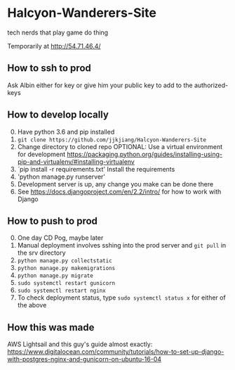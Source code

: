 # Halcyon-Wanderers-Site
tech nerds that play game do thing

Temporarily at http://54.71.46.4/

## How to ssh to prod
Ask Albin either for key or give him your public key to add to the authorized-keys

## How to develop locally
0. Have python 3.6 and pip installed
1. `git clone https://github.com/jjkjiang/Halcyon-Wanderers-Site`
2. Change directory to cloned repo
OPTIONAL: Use a virtual environment for development https://packaging.python.org/guides/installing-using-pip-and-virtualenv/#installing-virtualenv
3. `pip install -r requirements.txt' Install the requirements
4. 'python manage.py runserver'
5. Development server is up, any change you make can be done there
6. See https://docs.djangoproject.com/en/2.2/intro/ for how to work with Django

## How to push to prod
0. One day CD Pog, maybe later
1. Manual deployment involves sshing into the prod server and `git pull` in the srv directory
2. `python manage.py collectstatic`
3. `python manage.py makemigrations`
4. `python manage.py migrate`
5. `sudo systemctl restart gunicorn`
6. `sudo systemctl restart nginx`
7. To check deployment status, type `sudo systemctl status x` for either of the above

## How this was made
AWS Lightsail and this guy's guide almost exactly: 
https://www.digitalocean.com/community/tutorials/how-to-set-up-django-with-postgres-nginx-and-gunicorn-on-ubuntu-16-04
